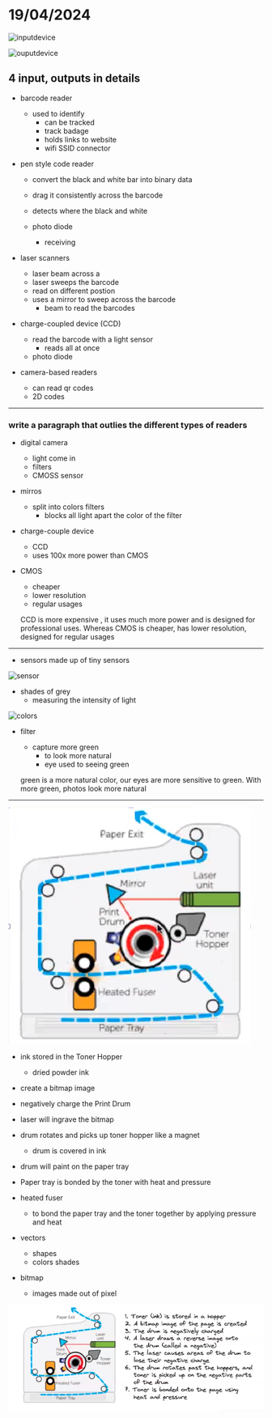 # 19/04/2024

![inputdevice](image-3.png)

![ouputdevice](image-4.png)

## 4 input, outputs in details

- barcode reader
    - used to identify
        - can be tracked
        - track badage
        - holds links to website
        - wifi SSID connector

- pen style code reader
    - convert the black and white bar into binary data
    - drag it consistently across the barcode
    - detects where the black and white
    
    - photo diode
        - receiving

- laser scanners
    - laser beam across a 
    - laser sweeps the barcode
    - read on different postion
    - uses a mirror to sweep across the barcode
        - beam to read the barcodes

- charge-coupled device (CCD)
    - read the barcode with a light sensor
        - reads all at once
    - photo diode

- camera-based readers
    - can read qr codes
    - 2D codes

---

### write a paragraph that outlies the different types of readers

- digital camera
    - light come in
    - filters
    - CMOSS sensor

- mirros
    - split into colors filters
        - blocks all light apart the color of the filter

- charge-couple device
    - CCD
    - uses 100x more power than CMOS

- CMOS
    - cheaper
    - lower resolution
    - regular usages

    CCD is more expensive , it uses much more power and is designed for professional uses. Whereas CMOS is cheaper, has lower resolution, designed for regular usages

---

- sensors made up of tiny sensors

![sensor](image-5.png)

- shades of grey
    - measuring the intensity of light

![colors](image-6.png)
- filter
    - capture more green
        - to look more natural
        - eye used to seeing green

    green is a more natural color, our eyes are more sensitive to green. With more green, photos look more natural

---

![laserprinter](image.png)

- ink stored in the Toner Hopper
    - dried powder ink
- create a bitmap image

- negatively charge the Print Drum
- laser will ingrave the bitmap
- drum rotates and picks up toner hopper like a magnet
    - drum is covered in ink
- drum will paint on the paper tray
- Paper tray is bonded by the toner with heat and pressure

- heated fuser
    - to bond the paper tray and the toner together by applying pressure and heat

- vectors
    - shapes
    - colors shades

- bitmap
    - images made out of pixel

![fullphotograph](image-1.png)